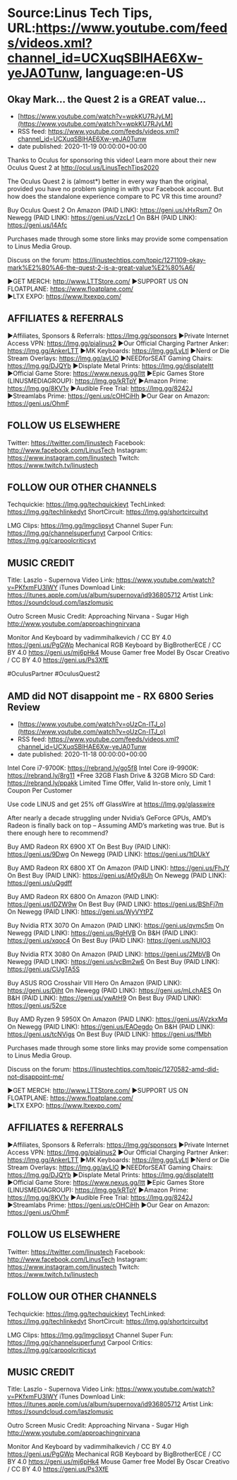 # Source:Linus Tech Tips, URL:https://www.youtube.com/feeds/videos.xml?channel_id=UCXuqSBlHAE6Xw-yeJA0Tunw, language:en-US

## Okay Mark… the Quest 2 is a GREAT value…
 - [https://www.youtube.com/watch?v=wpkKU7RJyLM](https://www.youtube.com/watch?v=wpkKU7RJyLM)
 - RSS feed: https://www.youtube.com/feeds/videos.xml?channel_id=UCXuqSBlHAE6Xw-yeJA0Tunw
 - date published: 2020-11-19 00:00:00+00:00

Thanks to Oculus for sponsoring this video! Learn more about their new Oculus Quest 2 at http://ocul.us/LinusTechTips2020

The Oculus Quest 2 is (almost*) better in every way than the original, provided you have no problem signing in with your Facebook account. But how does the standalone experience compare to PC VR this time around?

Buy Oculus Quest 2
On Amazon (PAID LINK): https://geni.us/xHxRsm7
On Newegg (PAID LINK): https://geni.us/VzcLr1
On B&H (PAID LINK): https://geni.us/l4Afc

Purchases made through some store links may provide some compensation to Linus Media Group.

Discuss on the forum: https://linustechtips.com/topic/1271109-okay-mark%E2%80%A6-the-quest-2-is-a-great-value%E2%80%A6/


►GET MERCH: http://www.LTTStore.com/
►SUPPORT US ON FLOATPLANE: https://www.floatplane.com/  
►LTX EXPO: https://www.ltxexpo.com/   

AFFILIATES & REFERRALS
---------------------------------------------------
►Affiliates, Sponsors & Referrals: https://lmg.gg/sponsors
►Private Internet Access VPN: https://lmg.gg/pialinus2
►Our Official Charging Partner Anker: https://lmg.gg/AnkerLTT
►MK Keyboards: https://lmg.gg/LyLtl
►Nerd or Die Stream Overlays: https://lmg.gg/avLlO
►NEEDforSEAT Gaming Chairs: https://lmg.gg/DJQYb
►Displate Metal Prints: https://lmg.gg/displateltt
►Official Game Store: https://www.nexus.gg/ltt
►Epic Games Store (LINUSMEDIAGROUP): https://lmg.gg/kRTpY
►Amazon Prime: https://lmg.gg/8KV1v
►Audible Free Trial: https://lmg.gg/8242J
►Streamlabs Prime: https://geni.us/cOHCiHh
►Our Gear on Amazon: https://geni.us/OhmF

FOLLOW US ELSEWHERE
---------------------------------------------------  
Twitter: https://twitter.com/linustech
Facebook: http://www.facebook.com/LinusTech
Instagram: https://www.instagram.com/linustech
Twitch: https://www.twitch.tv/linustech

FOLLOW OUR OTHER CHANNELS
---------------------------------------------------  
Techquickie: https://lmg.gg/techquickieyt
TechLinked: https://lmg.gg/techlinkedyt
ShortCircuit: https://lmg.gg/shortcircuityt

LMG Clips: https://lmg.gg/lmgclipsyt
Channel Super Fun: https://lmg.gg/channelsuperfunyt
Carpool Critics: https://lmg.gg/carpoolcriticsyt

MUSIC CREDIT
---------------------------------------------------  
Title: Laszlo - Supernova
Video Link: https://www.youtube.com/watch?v=PKfxmFU3lWY
iTunes Download Link: https://itunes.apple.com/us/album/supernova/id936805712
Artist Link: https://soundcloud.com/laszlomusic

Outro Screen Music Credit: Approaching Nirvana - Sugar High http://www.youtube.com/approachingnirvana

Monitor And Keyboard by vadimmihalkevich / CC BY 4.0  https://geni.us/PgGWp
Mechanical RGB Keyboard by BigBrotherECE / CC BY 4.0 https://geni.us/mj6pHk4
Mouse Gamer free Model By Oscar Creativo / CC BY 4.0 https://geni.us/Ps3XfE

#OculusPartner #OculusQuest2

## AMD did NOT disappoint me - RX 6800 Series Review
 - [https://www.youtube.com/watch?v=oUzCn-ITJ_o](https://www.youtube.com/watch?v=oUzCn-ITJ_o)
 - RSS feed: https://www.youtube.com/feeds/videos.xml?channel_id=UCXuqSBlHAE6Xw-yeJA0Tunw
 - date published: 2020-11-18 00:00:00+00:00

Intel Core i7-9700K: https://rebrand.ly/go5f8
Intel Core i9-9900K: https://rebrand.ly/8rg11
*Free 32GB Flash Drive & 32GB Micro SD Card: https://rebrand.ly/ppakk
Limited Time Offer, Valid In-store only, Limit 1 Coupon Per Customer

Use code LINUS and get 25% off GlassWire at https://lmg.gg/glasswire

After nearly a decade struggling under Nvidia’s GeForce GPUs, AMD’s Radeon is finally back on top – Assuming AMD’s marketing was true. But is there enough here to recommend?

Buy AMD Radeon RX 6900 XT
On Best Buy (PAID LINK): https://geni.us/9Dwg
On Newegg (PAID LINK): https://geni.us/1tDUkY

Buy AMD Radeon RX 6800 XT
On Amazon (PAID LINK): https://geni.us/FhJY
On Best Buy (PAID LINK): https://geni.us/Af0y8Uh
On Newegg (PAID LINK): https://geni.us/uQgdff

Buy AMD Radeon RX 6800
On Amazon (PAID LINK): https://geni.us/IDZW9w
On Best Buy (PAID LINK): https://geni.us/BShFj7m
On Newegg (PAID LINK): https://geni.us/WyVYtPZ

Buy Nvidia RTX 3070
On Amazon (PAID LINK): https://geni.us/qvmc5m
On Newegg (PAID LINK): https://geni.us/RgHVB
On B&H (PAID LINK): https://geni.us/xqoc4
On Best Buy (PAID LINK): https://geni.us/NUlO3

Buy Nvidia RTX 3080
On Amazon (PAID LINK): https://geni.us/2MbVB
On Newegg (PAID LINK): https://geni.us/vcBm2w6
On Best Buy (PAID LINK): https://geni.us/CUgTA5S

Buy ASUS ROG Crosshair VIII Hero
On Amazon (PAID LINK): https://geni.us/Djht
On Newegg (PAID LINK): https://geni.us/mLchAES
On B&H (PAID LINK): https://geni.us/ywAtH9
On Best Buy (PAID LINK): https://geni.us/52ce

Buy AMD Ryzen 9 5950X
On Amazon (PAID LINK): https://geni.us/AVzkxMq
On Newegg (PAID LINK): https://geni.us/EAOegdo
On B&H (PAID LINK): https://geni.us/tcNVigs
On Best Buy (PAID LINK): https://geni.us/fMbh

Purchases made through some store links may provide some compensation to Linus Media Group.

Discuss on the forum: https://linustechtips.com/topic/1270582-amd-did-not-disappoint-me/


►GET MERCH: http://www.LTTStore.com/
►SUPPORT US ON FLOATPLANE: https://www.floatplane.com/  
►LTX EXPO: https://www.ltxexpo.com/   

AFFILIATES & REFERRALS
---------------------------------------------------
►Affiliates, Sponsors & Referrals: https://lmg.gg/sponsors
►Private Internet Access VPN: https://lmg.gg/pialinus2
►Our Official Charging Partner Anker: https://lmg.gg/AnkerLTT
►MK Keyboards: https://lmg.gg/LyLtl
►Nerd or Die Stream Overlays: https://lmg.gg/avLlO
►NEEDforSEAT Gaming Chairs: https://lmg.gg/DJQYb
►Displate Metal Prints: https://lmg.gg/displateltt
►Official Game Store: https://www.nexus.gg/ltt
►Epic Games Store (LINUSMEDIAGROUP): https://lmg.gg/kRTpY
►Amazon Prime: https://lmg.gg/8KV1v
►Audible Free Trial: https://lmg.gg/8242J
►Streamlabs Prime: https://geni.us/cOHCiHh
►Our Gear on Amazon: https://geni.us/OhmF

FOLLOW US ELSEWHERE
---------------------------------------------------  
Twitter: https://twitter.com/linustech
Facebook: http://www.facebook.com/LinusTech
Instagram: https://www.instagram.com/linustech
Twitch: https://www.twitch.tv/linustech

FOLLOW OUR OTHER CHANNELS
---------------------------------------------------  
Techquickie: https://lmg.gg/techquickieyt
TechLinked: https://lmg.gg/techlinkedyt
ShortCircuit: https://lmg.gg/shortcircuityt

LMG Clips: https://lmg.gg/lmgclipsyt
Channel Super Fun: https://lmg.gg/channelsuperfunyt
Carpool Critics: https://lmg.gg/carpoolcriticsyt

MUSIC CREDIT
---------------------------------------------------  
Title: Laszlo - Supernova
Video Link: https://www.youtube.com/watch?v=PKfxmFU3lWY
iTunes Download Link: https://itunes.apple.com/us/album/supernova/id936805712
Artist Link: https://soundcloud.com/laszlomusic

Outro Screen Music Credit: Approaching Nirvana - Sugar High http://www.youtube.com/approachingnirvana

Monitor And Keyboard by vadimmihalkevich / CC BY 4.0  https://geni.us/PgGWp
Mechanical RGB Keyboard by BigBrotherECE / CC BY 4.0 https://geni.us/mj6pHk4
Mouse Gamer free Model By Oscar Creativo / CC BY 4.0 https://geni.us/Ps3XfE


